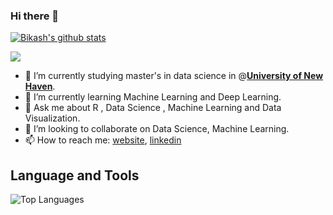 ### Hi there 👋

[![Bikash's github stats](https://github-readme-stats.vercel.app/api?username=Dpakkk)](https://github.com/anuraghazra/github-readme-stats)

![](https://komarev.com/ghpvc/?username=Dpakkk&color=green)

- 🔭 I’m currently studying master's in data science in @[**University of New Haven**](https://www.newhaven.edu).
- 🌱 I’m currently learning Machine Learning and Deep Learning.
- 💬 Ask me about R , Data Science , Machine Learning and Data Visualization.
- 👯 I’m looking to collaborate on Data Science, Machine Learning.
- 📫 How to reach me: [website](https://bikashpokharel.com.np/), [linkedin](https://www.linkedin.com/in/bikpo/)


## **Language and Tools**

![Top Languages](https://github-readme-stats.vercel.app/api/top-langs/?username=Dpakkk&theme=graywhite)
